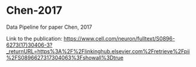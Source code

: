 # Chen-2017
Data Pipeline for paper Chen, 2017

Link to the publication: https://www.cell.com/neuron/fulltext/S0896-6273(17)30406-3?_returnURL=https%3A%2F%2Flinkinghub.elsevier.com%2Fretrieve%2Fpii%2FS0896627317304063%3Fshowall%3Dtrue
